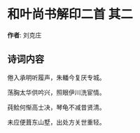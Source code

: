# 和叶尚书解印二首  其二

**作者**: 刘克庄

## 诗词内容

倦入承明听履声，朱轓今复厌专城。

荡胸太华供吟兴，照眼伊川洗宦情。

莼鲙何惭高士决，琴龟不减昔贤清。

未应便葺东山墅，出处方关世重轻。

